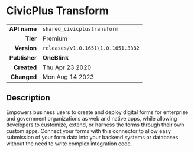 # CivicPlus Transform
| | |
|-:|-|
|**API name**|`shared_civicplustransform`|
|**Tier**|Premium|
|**Version**|`releases/v1.0.1651\1.0.1651.3382`|
|**Publisher**|**OneBlink**|
|**Created**|Thu Apr 23 2020|
|**Changed**|Mon Aug 14 2023|

## Description
Empowers business users to create and deploy digital forms for enterprise and government organizations as web and native apps, while allowing developers to customize, extend, or harness the forms through their own custom apps. Connect your forms with this connector to allow easy submission of your form data into your backend systems or databases without the need to write complex integration code.
